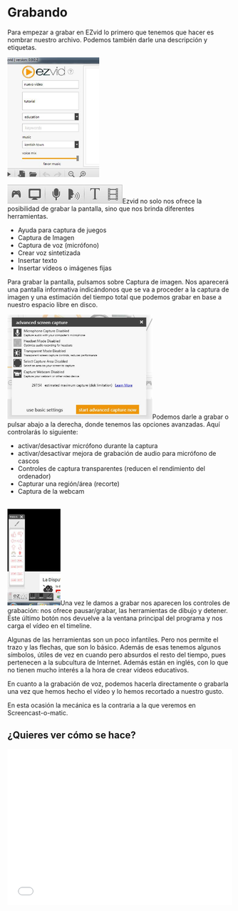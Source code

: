 
# Grabando

<meta content="text/html; charset=utf-8" http-equiv="content-type" />

Para empezar a grabar en EZvid lo primero que tenemos que hacer es nombrar nuestro archivo. Podemos también darle una descripción y etiquetas.



<img src="img/image00.1.jpg" height="268" />





<img src="img/image02.1.jpg" />Ezvid no solo nos ofrece la posibilidad de grabar la pantalla, sino que nos brinda diferentes herramientas.

- Ayuda para captura de juegos
- Captura de Imagen
- Captura de voz (micrófono)
- Crear voz sintetizada
- Insertar texto
- Insertar vídeos o imágenes fijas

Para grabar la pantalla, pulsamos sobre Captura de imagen. Nos aparecerá una pantalla informativa indicándonos que se va a proceder a la captura de imagen y una estimación del tiempo total que podemos grabar en base a nuestro espacio libre en disco.



<img src="img/image01.1.jpg" height="234" />Podemos darle a grabar o pulsar abajo a la derecha, donde tenemos las opciones avanzadas. Aquí controlarás lo siguiente:

- activar/desactivar micrófono durante la captura
- activar/desactivar mejora de grabación de audio para micrófono de cascos
- Controles de captura transparentes (reducen el rendimiento del ordenador)
- Capturar una región/área (recorte)
- Captura de la webcam









<br class="Apple-interchange-newline" /><img src="img/image03.1.jpg" height="216" />Una vez le damos a grabar nos aparecen los controles de grabación: nos ofrece pausar/grabar, las herramientas de dibujo y detener. Este último botón nos devuelve a la ventana principal del programa y nos carga el vídeo en el timeline.



Algunas de las herramientas son un poco infantiles. Pero nos permite el trazo y las flechas, que son lo básico. Además de esas tenemos algunos símbolos, útiles de vez en cuando pero absurdos el resto del tiempo, pues pertenecen a la subcultura de Internet. Además están en inglés, con lo que no tienen mucho interés a la hora de crear vídeos educativos.



En cuanto a la grabación de voz, podemos hacerla directamente o grabarla una vez que hemos hecho el vídeo y lo hemos recortado a nuestro gusto.



En esta ocasión la mecánica es la contraria a la que veremos en Screencast-o-matic.







## ¿Quieres ver cómo se hace?

<iframe width="100%" height="350" style="display: block; margin-left: auto; margin-right: auto;" src="//www.youtube.com/embed/eiJb-pZzgFs?rel=0" frameborder="0"></iframe>

